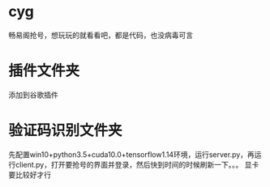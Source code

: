# cyg
畅易阁抢号，想玩玩的就看看吧，都是代码，也没病毒可言

# 插件文件夹
添加到谷歌插件

# 验证码识别文件夹
先配置win10+python3.5+cuda10.0+tensorflow1.14环境，运行server.py，再运行client.py，打开要抢号的界面并登录，然后快到时间的时候刷新一下。。。
显卡要比较好才行

